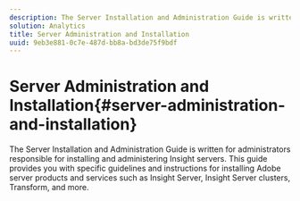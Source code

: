 ```yaml
---
description: The Server Installation and Administration Guide is written for administrators responsible for installing and administering Insight servers. This guide provides you with specific guidelines and instructions for installing Adobe server products and services such as Insight Server, Insight Server clusters, Transform, and more.
solution: Analytics
title: Server Administration and Installation
uuid: 9eb3e881-0c7e-487d-bb8a-bd3de75f9bdf
---
```


# Server Administration and Installation{#server-administration-and-installation}

The Server Installation and Administration Guide is written for administrators responsible for installing and administering Insight servers. This guide provides you with specific guidelines and instructions for installing Adobe server products and services such as Insight Server, Insight Server clusters, Transform, and more.

